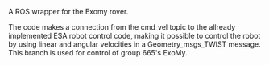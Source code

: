 A ROS wrapper for the Exomy rover.

The code makes a connection from the cmd_vel topic to the allready implemented ESA robot control code, making it possible to control the robot by using linear and angular velocities in a Geometry_msgs_TWIST message. 
This branch is used for control of group 665's ExoMy.
